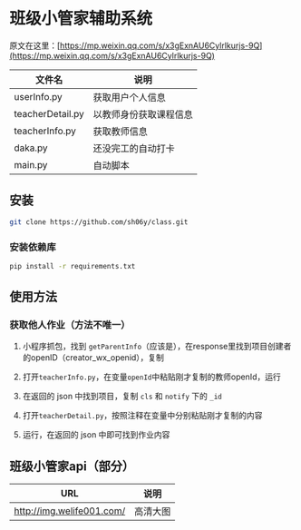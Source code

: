 # 班级小管家辅助系统

原文在这里：[https://mp.weixin.qq.com/s/x3gExnAU6Cylrlkurjs-9Q](https://mp.weixin.qq.com/s/x3gExnAU6Cylrlkurjs-9Q)

| 文件名 | 说明 |
| - | - |
| userInfo.py | 获取用户个人信息 |
| teacherDetail.py | 以教师身份获取课程信息 |
| teacherInfo.py | 获取教师信息 |
| daka.py | 还没完工的自动打卡 |
| main.py | 自动脚本 |

## 安装

```bash
git clone https://github.com/sh06y/class.git
```

### 安装依赖库

```bash
pip install -r requirements.txt
```

## 使用方法

### 获取他人作业（方法不唯一）

1. 小程序抓包，找到 `getParentInfo`（应该是），在response里找到项目创建者的openID（creator_wx_openid），复制

2. 打开`teacherInfo.py`，在变量`openId`中粘贴刚才复制的教师openId，运行

3. 在返回的 json 中找到项目，复制 `cls` 和 `notify` 下的 `_id`

4. 打开`teacherDetail.py`，按照注释在变量中分别粘贴刚才复制的内容

5. 运行，在返回的 json 中即可找到作业内容

## 班级小管家api（部分）

| URL | 说明 |
| - | - |
| <http://img.welife001.com/> | 高清大图 |
